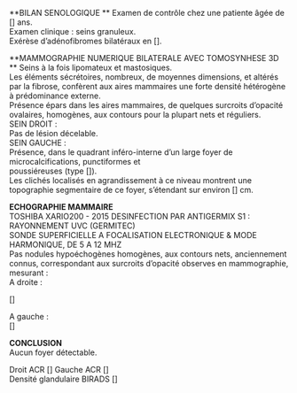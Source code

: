 **BILAN SENOLOGIQUE  **
Examen de contrôle chez une patiente âgée de \[\] ans.  
Examen clinique : seins granuleux.  
Exérèse d’adénofibromes bilatéraux en \[\].

**MAMMOGRAPHIE NUMERIQUE BILATERALE AVEC TOMOSYNHESE 3D  **
Seins à la fois lipomateux et mastosiques.  
Les éléments sécrétoires, nombreux, de moyennes dimensions, et altérés par la fibrose, confèrent aux aires mammaires une forte densité hétérogène à prédominance externe.  
Présence épars dans les aires mammaires, de quelques surcroits d’opacité ovalaires, homogènes, aux contours pour la plupart nets et réguliers.  
SEIN DROIT :  
Pas de lésion décelable.  
SEIN GAUCHE :  
Présence, dans le quadrant inféro-interne d’un large foyer de microcalcifications, punctiformes et  
poussiéreuses (type \[\]).  
Les clichés localisés en agrandissement à ce niveau montrent une topographie segmentaire de ce foyer, s’étendant sur environ \[\] cm.

**ECHOGRAPHIE MAMMAIRE**  
TOSHIBA XARIO200 - 2015 DESINFECTION PAR ANTIGERMIX S1 : RAYONNEMENT UVC (GERMITEC)  
SONDE SUPERFICIELLE A FOCALISATION ELECTRONIQUE & MODE HARMONIQUE, DE 5 A 12 MHZ  
Pas nodules hypoéchogènes homogènes, aux contours nets, anciennement connus, correspondant aux surcroits d’opacité observes en mammographie, mesurant :  
A droite :

\[\]

A gauche :  
\[\]

**CONCLUSION**  
Aucun foyer détectable.

Droit ACR \[\] Gauche ACR \[\]  
Densité glandulaire BIRADS \[\]
